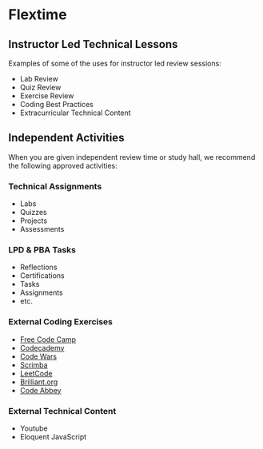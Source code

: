 # Flextime

## Instructor Led Technical Lessons

Examples of some of the uses for instructor led review sessions:

- Lab Review
- Quiz Review
- Exercise Review
- Coding Best Practices
- Extracurricular Technical Content

## Independent Activities

When you are given independent review time or study hall, we recommend the following approved activities:

### Technical Assignments

- Labs
- Quizzes
- Projects
- Assessments

### LPD & PBA Tasks

- Reflections
- Certifications
- Tasks
- Assignments
- etc.

### External Coding Exercises

- [Free Code Camp](https://www.freecodecamp.org/)
- [Codecademy](https://www.codecademy.com/)
- [Code Wars](https://www.codewars.com/dashboard)
- [Scrimba](https://scrimba.com/)
- [LeetCode](https://leetcode.com/)
- [Brilliant.org](https://brilliant.org/)
- [Code Abbey](https://www.codeabbey.com/)

### External Technical Content

- Youtube
- Eloquent JavaScript
